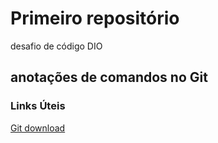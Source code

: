 # Primeiro repositório 
desafio de código DIO
## anotações de comandos no Git
### Links Úteis
[Git download](https://git-scm.com)
